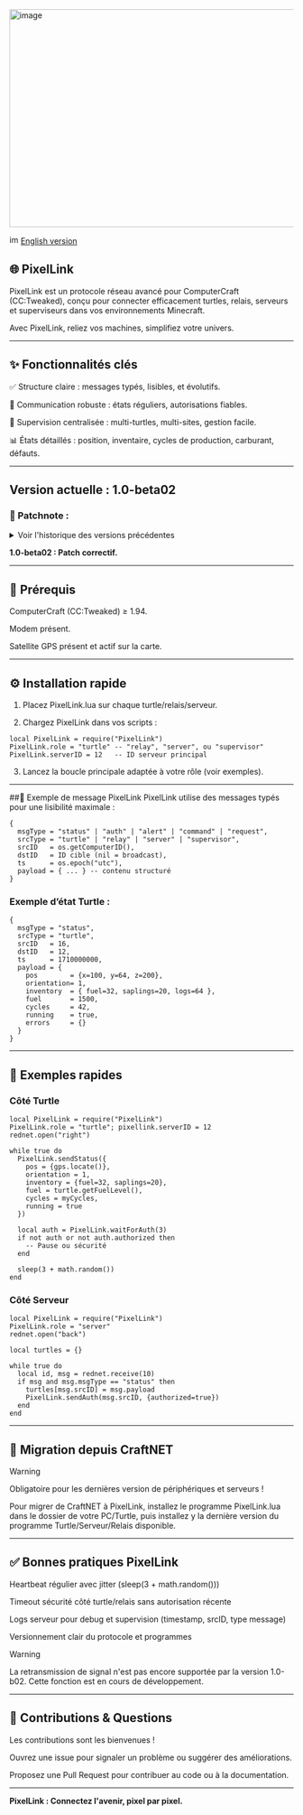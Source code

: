 <img width="1108" height="386" alt="image" src="https://github.com/user-attachments/assets/a6ee35af-42a3-48e8-b43b-096884e06a47" />

<img width="16" height="16" alt="image" src="https://github.com/user-attachments/assets/a03063ab-5834-437d-846d-acc130d903ab" /> [English version](README_en.md)

## 🌐 PixelLink
PixelLink est un protocole réseau avancé pour ComputerCraft (CC:Tweaked), conçu pour connecter efficacement turtles, relais, serveurs et superviseurs dans vos environnements Minecraft.

Avec PixelLink, reliez vos machines, simplifiez votre univers.

---

## ✨ Fonctionnalités clés
✅ Structure claire : messages typés, lisibles, et évolutifs.

🔄 Communication robuste : états réguliers, autorisations fiables.

🚀 Supervision centralisée : multi-turtles, multi-sites, gestion facile.

📊 États détaillés : position, inventaire, cycles de production, carburant, défauts.

---

## Version actuelle : 1.0-beta02

### 📝 Patchnote :
<details>
  
<summary>Voir l'historique des versions précédentes</summary>

*1.0-alpha01 : Version de base de PixelLink.*

*1.0-beta01 : Patch correctif.*

</details>

**1.0-beta02 : Patch correctif.**

---

## 🔌 Prérequis

ComputerCraft (CC:Tweaked) ≥ 1.94.

Modem présent.

Satellite GPS présent et actif sur la carte.

---

## ⚙️ Installation rapide
1. Placez PixelLink.lua sur chaque turtle/relais/serveur.

2. Chargez PixelLink dans vos scripts :
```
local PixelLink = require("PixelLink")
PixelLink.role = "turtle" -- "relay", "server", ou "supervisor"
PixelLink.serverID = 12   -- ID serveur principal
```
3. Lancez la boucle principale adaptée à votre rôle (voir exemples).

---

##📝 Exemple de message PixelLink
PixelLink utilise des messages typés pour une lisibilité maximale :
```
{
  msgType = "status" | "auth" | "alert" | "command" | "request",
  srcType = "turtle" | "relay" | "server" | "supervisor",
  srcID   = os.getComputerID(),
  dstID   = ID cible (nil = broadcast),
  ts      = os.epoch("utc"),
  payload = { ... } -- contenu structuré
}
```
### Exemple d’état Turtle :
```
{
  msgType = "status",
  srcType = "turtle",
  srcID   = 16,
  dstID   = 12,
  ts      = 1710000000,
  payload = {
    pos        = {x=100, y=64, z=200},
    orientation= 1,
    inventory  = { fuel=32, saplings=20, logs=64 },
    fuel       = 1500,
    cycles     = 42,
    running    = true,
    errors     = {}
  }
}
```
---

## 🚀 Exemples rapides
### Côté Turtle
```
local PixelLink = require("PixelLink")
PixelLink.role = "turtle"; pixellink.serverID = 12
rednet.open("right")

while true do
  PixelLink.sendStatus({
    pos = {gps.locate()},
    orientation = 1,
    inventory = {fuel=32, saplings=20},
    fuel = turtle.getFuelLevel(),
    cycles = myCycles,
    running = true
  })

  local auth = PixelLink.waitForAuth(3)
  if not auth or not auth.authorized then
    -- Pause ou sécurité
  end

  sleep(3 + math.random())
end
```

### Côté Serveur
```
local PixelLink = require("PixelLink")
PixelLink.role = "server"
rednet.open("back")

local turtles = {}

while true do
  local id, msg = rednet.receive(10)
  if msg and msg.msgType == "status" then
    turtles[msg.srcID] = msg.payload
    PixelLink.sendAuth(msg.srcID, {authorized=true})
  end
end
```

---

## 🔄 Migration depuis CraftNET 
> [!WARNING]
> Obligatoire pour les dernières version de périphériques et serveurs !

Pour migrer de CraftNET à PixelLink, installez le programme PixelLink.lua dans le dossier de votre PC/Turtle, puis installez y la dernière version du programme Turtle/Serveur/Relais disponible.

---

## ✅ Bonnes pratiques PixelLink
Heartbeat régulier avec jitter (sleep(3 + math.random()))

Timeout sécurité côté turtle/relais sans autorisation récente

Logs serveur pour debug et supervision (timestamp, srcID, type message)

Versionnement clair du protocole et programmes

> [!WARNING]
> La retransmission de signal n'est pas encore supportée par la version 1.0-b02. Cette fonction est en cours de développement.

---

## 🙌 Contributions & Questions
Les contributions sont les bienvenues !

Ouvrez une issue pour signaler un problème ou suggérer des améliorations.

Proposez une Pull Request pour contribuer au code ou à la documentation.

---

**PixelLink : Connectez l'avenir, pixel par pixel.**
